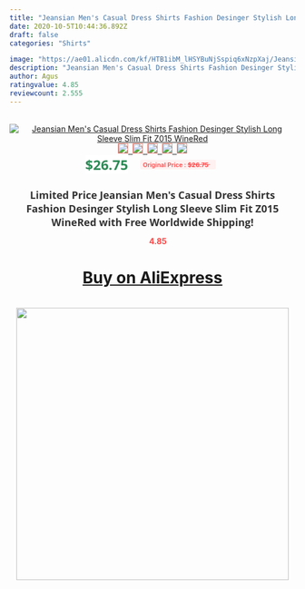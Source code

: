 ```yaml
---
title: "Jeansian Men's Casual Dress Shirts Fashion Desinger Stylish Long Sleeve Slim Fit Z015 WineRed"
date: 2020-10-5T10:44:36.892Z
draft: false
categories: "Shirts"

image: "https://ae01.alicdn.com/kf/HTB1ibM_lHSYBuNjSspiq6xNzpXaj/Jeansian-Men-s-Casual-Dress-Shirts-Fashion-Desinger-Stylish-Long-Sleeve-Slim-Fit-Z015-WineRed.jpg"
description: "Jeansian Men's Casual Dress Shirts Fashion Desinger Stylish Long Sleeve Slim Fit Z015 WineRed"
author: Agus
ratingvalue: 4.85
reviewcount: 2.555
---
```

<br>
<div style="text-align: center;">
<a href="https://s.click.aliexpress.com/e/_Aoomx3" target="_blank" rel="nofollow noopener noreferrer"><img alt="Jeansian Men's Casual Dress Shirts Fashion Desinger Stylish Long Sleeve Slim Fit Z015 WineRed" class="magnifier-image" src="https://ae01.alicdn.com/kf/HTB1ibM_lHSYBuNjSspiq6xNzpXaj/Jeansian-Men-s-Casual-Dress-Shirts-Fashion-Desinger-Stylish-Long-Sleeve-Slim-Fit-Z015-WineRed.jpg_640x640.jpg">
<br>
<img style="border:1px solid salmon" src="https://ae01.alicdn.com/kf/HTB1ibM_lHSYBuNjSspiq6xNzpXaj/Jeansian-Men-s-Casual-Dress-Shirts-Fashion-Desinger-Stylish-Long-Sleeve-Slim-Fit-Z015-WineRed.jpg_120x120.jpg">&nbsp;&nbsp;<img style="border:1px solid salmon" src="https://ae01.alicdn.com/kf/H836d6d9928e64c1d9a7838c3fa6c15d1L/Jeansian-Men-s-Casual-Dress-Shirts-Fashion-Desinger-Stylish-Long-Sleeve-Slim-Fit-Z015-WineRed.jpg_120x120.jpg">&nbsp;&nbsp;<img style="border:1px solid salmon" src="https://ae01.alicdn.com/kf/HTB1rbvEdXooBKNjSZFPq6xa2XXae/Jeansian-Men-s-Casual-Dress-Shirts-Fashion-Desinger-Stylish-Long-Sleeve-Slim-Fit-Z015-WineRed.jpg_120x120.jpg">&nbsp;&nbsp;<img style="border:1px solid salmon" src="https://ae01.alicdn.com/kf/H321c279ad85446d89eaaf49a34979273i/Jeansian-Men-s-Casual-Dress-Shirts-Fashion-Desinger-Stylish-Long-Sleeve-Slim-Fit-Z015-WineRed.png_120x120.jpg">&nbsp;&nbsp;<img style="border:1px solid salmon" src="https://ae01.alicdn.com/kf/HTB1le8Vl1GSBuNjSspbq6AiipXad/Jeansian-Men-s-Casual-Dress-Shirts-Fashion-Desinger-Stylish-Long-Sleeve-Slim-Fit-Z015-WineRed.jpg_120x120.jpg"></a></div><br0>
<div style="text-align: center;"><span style="background-color: white; border: 0px; box-sizing: border-box; color: seagreen; display: inline-block; font-family: &quot;open sans&quot; , &quot;arial&quot; , &quot;helvetica&quot; , sans-serif , &quot;heiti&quot;; font-size: 24px; font-stretch: inherit; font-weight: 700; line-height: inherit; margin: 0px 10px 0px 0px; padding: 0px; vertical-align: middle;">$26.75 </span>
<span style="background: rgb(255 , 241 , 241); border-radius: 3px; border: 0px; box-sizing: border-box; color: #ff4747; display: inline-block; font-family: inherit; font-size: 12px; font-stretch: inherit; font-style: inherit; font-variant: inherit; font-weight: 600; line-height: inherit; margin: 0px; padding: 2px 5px; transform: scale(0.9); vertical-align: middle;">Original Price : <b style="text-decoration: line-through;">$26.75 </b> &nbsp;&nbsp;</span></div>
<h1 style="color: #333333; display: inline-block; font-family: &quot;open sans&quot; , &quot;arial&quot; , &quot;helvetica&quot; , sans-serif , &quot;heiti&quot;; font-size: 18px; font-stretch: inherit; font-weight: 700; text-align: center;">Limited Price Jeansian Men's Casual Dress Shirts Fashion Desinger Stylish Long Sleeve Slim Fit Z015 WineRed with Free Worldwide Shipping!</h1>
<div style="color: #ff4747; text-align: center;">
<img src="https://4.bp.blogspot.com/-M0ZcTcb-5uY/XleCXlxnR4I/AAAAAAAAAEc/OrjgMkXV1oMQFaCRZj5HQwOCBcu3w1FegCPcBGAYYCw/s1600/star.png" style="height: 15px;">&nbsp;<b>4.85</b></div>
<div class="button_cont" align="center"><a class="buynow_a" href="https://s.click.aliexpress.com/e/_Aoomx3" target="_blank" rel="nofollow noopener noreferrer"><H1>Buy on AliExpress</H1></a></div><br>
<div class="separator" style="clear: both; text-align: center;">
<img src="https://lh3.googleusercontent.com/-pTy5HemUv9M/XlePHvY0dAI/AAAAAAAAAE4/0nX5iRUoIWY8eMW9Dpxeirr157OZliDIgCLcBGAsYHQ/s1600/badge.gif" width="480">
</div>
